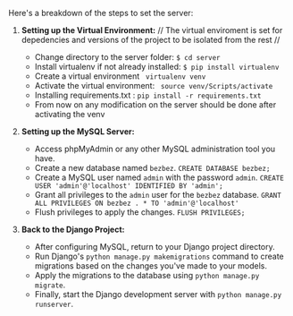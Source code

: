 

Here's a breakdown of the steps  to set the server:

1. **Setting up the Virtual Environment:**
// The virtual enviroment is set for depedencies and versions of the project to be isolated from the rest //
   - Change directory to the server folder: `$ cd server`
   - Install virtualenv if not already installed: `$ pip install virtualenv`
   - Create a virtual environment  ` virtualenv venv`
   - Activate the virtual environment: ` source venv/Scripts/activate`
   - Installing requirements.txt : `pip install -r requirements.txt`
   - From now on any modification on the server should be done after activating the venv

2. **Setting up the MySQL Server:**
   - Access phpMyAdmin or any other MySQL administration tool you have.
   - Create a new database named `bezbez`. ` CREATE DATABASE bezbez; `
   - Create a MySQL user named `admin` with the password `admin`. ` CREATE USER 'admin'@'localhost' IDENTIFIED BY 'admin'; `
   - Grant all privileges to the `admin` user for the `bezbez` database.  `GRANT ALL PRIVILEGES ON bezbez . * TO 'admin'@'localhost' `
   - Flush privileges to apply the changes. ` FLUSH PRIVILEGES; `

3. **Back to the Django Project:**
   - After configuring MySQL, return to your Django project directory.
   - Run Django's `python manage.py makemigrations` command to create migrations based on the changes you've made to your models.
   - Apply the migrations to the database using `python manage.py migrate`.
   - Finally, start the Django development server with `python manage.py runserver`.

